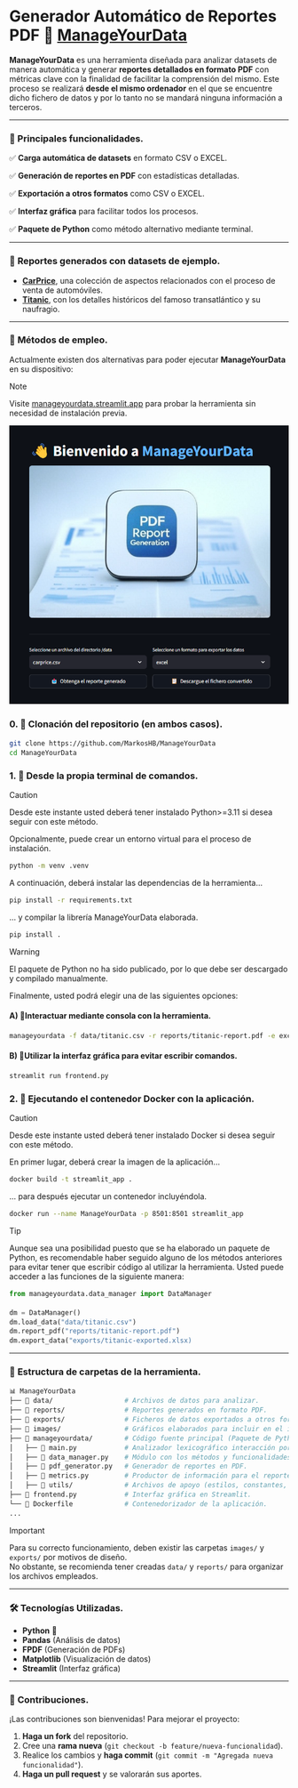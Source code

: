 # Generador Automático de Reportes PDF 🚀 [ManageYourData](https://github.com/MarkosHB/ManageYourData)

**ManageYourData** es una herramienta diseñada para analizar datasets de manera automática y generar **reportes detallados en formato PDF** con métricas clave con la finalidad de facilitar la comprensión del mismo. Este proceso se realizará **desde el mismo ordenador** en el que se encuentre dicho fichero de datos y por lo tanto no se mandará ninguna información a terceros.

---

### 📌 Principales funcionalidades.

✅ **Carga automática de datasets** en formato CSV o EXCEL.

✅ **Generación de reportes en PDF** con estadísticas detalladas.

✅ **Exportación a otros formatos** como CSV o EXCEL.

✅ **Interfaz gráfica** para facilitar todos los procesos.

✅ **Paquete de Python** como método alternativo mediante terminal.

---

### 📄 **Reportes generados con datasets de ejemplo.**

-  [**CarPrice**](https://github.com/MarkosHB/ManageYourData/blob/main/reports/carprice-report.pdf), una colección de aspectos relacionados con el proceso de venta de automóviles. 
-  [**Titanic**](https://github.com/MarkosHB/ManageYourData/blob/main/reports/titanic-report.pdf), con los detalles históricos del famoso transatlántico y su naufragio.

---

### 🎯 **Métodos de empleo.**
Actualmente existen dos alternativas para poder ejecutar **ManageYourData** en su dispositivo:

> [!Note]
> Visite [manageyourdata.streamlit.app](https://manageyourdata.streamlit.app/) para probar la herramienta sin necesidad de instalación previa.
> <div align="left">
>    <img src="./images/app_preview.png" alt="ManageYourData Website Preview">
> </div>

### 0. 🔹 Clonación del repositorio (en ambos casos).
```bash
git clone https://github.com/MarkosHB/ManageYourData
cd ManageYourData
```

### 1. 🔹 Desde la propia terminal de comandos.
> [!Caution]
> Desde este instante usted deberá tener instalado Python>=3.11 si desea seguir con este método.

Opcionalmente, puede crear un entorno virtual para el proceso de instalación.
```bash
python -m venv .venv
```
A continuación, deberá instalar las dependencias de la herramienta...
```bash
pip install -r requirements.txt
```
... y compilar la librería ManageYourData elaborada. 
```bash
pip install .
```
> [!Warning]
> El paquete de Python no ha sido publicado, por lo que debe ser descargado y compilado manualmente.

Finalmente, usted podrá elegir una de las siguientes opciones:
#### A) 🔺Interactuar mediante consola con la herramienta.
```bash
manageyourdata -f data/titanic.csv -r reports/titanic-report.pdf -e excel
```

#### B) 🔺Utilizar la interfaz gráfica para evitar escribir comandos.
```bash
streamlit run frontend.py
```

### 2. 🔹 Ejecutando el contenedor Docker con la aplicación.
> [!Caution]
> Desde este instante usted deberá tener instalado Docker si desea seguir con este método.

En primer lugar, deberá crear la imagen de la aplicación...
```bash
docker build -t streamlit_app .
```

... para después ejecutar un contenedor incluyéndola.
```bash
docker run --name ManageYourData -p 8501:8501 streamlit_app
```

> [!Tip]
> Aunque sea una posibilidad puesto que se ha elaborado un paquete de Python, es recomendable haber seguido alguno de los métodos anteriores para evitar tener que escribir código al utilizar la herramienta. Usted puede acceder a las funciones de la siguiente manera: 
> ```python
> from manageyourdata.data_manager import DataManager
> 
> dm = DataManager()
> dm.load_data("data/titanic.csv")
> dm.report_pdf("reports/titanic-report.pdf")
> dm.export_data("exports/titanic-exported.xlsx)
> ```

---

### 📂 **Estructura de carpetas de la herramienta.**

```bash
📊 ManageYourData
├── 📁 data/                  # Archivos de datos para analizar.
├── 📁 reports/               # Reportes generados en formato PDF.
├── 📁 exports/               # Ficheros de datos exportados a otros formatos.
├── 📁 images/                # Gráficos elaborados para incluir en el informe.
├── 📁 manageyourdata/        # Código fuente principal (Paquete de Python).
│   ├── 📝 main.py            # Analizador lexicográfico interacción por consola.
│   ├── 📝 data_manager.py    # Módulo con los métodos y funcionalidades.
│   ├── 📝 pdf_generator.py   # Generador de reportes en PDF.
│   ├── 📝 metrics.py         # Productor de información para el reporte.
│   ├── 📁 utils/             # Archivos de apoyo (estilos, constantes, etc).
├── 📝 frontend.py            # Interfaz gráfica en Streamlit.
└── 📝 Dockerfile             # Contenedorizador de la aplicación.
...
```

> [!Important]
> Para su correcto funcionamiento, deben existir las carpetas `images/` y `exports/` por motivos de diseño.\
> No obstante, se recomienda tener creadas `data/` y  `reports/` para organizar los archivos empleados.

---

### 🛠 **Tecnologías Utilizadas.**

- **Python** 🐍
- **Pandas** (Análisis de datos)
- **FPDF** (Generación de PDFs)
- **Matplotlib** (Visualización de datos)
- **Streamlit** (Interfaz gráfica)

---

### 🤝 **Contribuciones.**

¡Las contribuciones son bienvenidas! Para mejorar el proyecto:

1. **Haga un fork** del repositorio.
2. Cree una **rama nueva** (`git checkout -b feature/nueva-funcionalidad`).
3. Realice los cambios y **haga commit** (`git commit -m "Agregada nueva funcionalidad"`).
4. **Haga un pull request** y se valorarán sus aportes.


